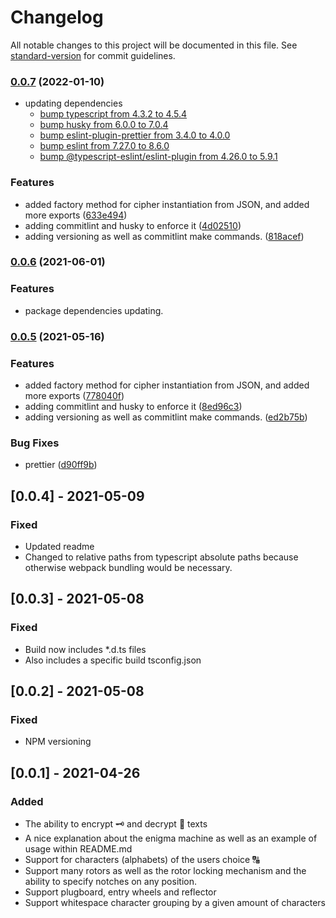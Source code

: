# Changelog

All notable changes to this project will be documented in this file. See [standard-version](https://github.com/conventional-changelog/standard-version) for commit guidelines.

### [0.0.7](https://github.com/marlonbarcarol/enigma-engine/compare/v0.0.5...v0.0.7) (2022-01-10)

* updating dependencies
  * [bump typescript from 4.3.2 to 4.5.4](https://github.com/marlonbarcarol/enigma-engine/pull/2)
  * [bump husky from 6.0.0 to 7.0.4](https://github.com/marlonbarcarol/enigma-engine/pull/3)
  * [bump eslint-plugin-prettier from 3.4.0 to 4.0.0](https://github.com/marlonbarcarol/enigma-engine/pull/4)
  * [bump eslint from 7.27.0 to 8.6.0](https://github.com/marlonbarcarol/enigma-engine/pull/5)
  * [bump @typescript-eslint/eslint-plugin from 4.26.0 to 5.9.1](https://github.com/marlonbarcarol/enigma-engine/pull/6)

### Features

* added factory method for cipher instantiation from JSON, and added more exports ([633e494](https://github.com/marlonbarcarol/enigma-engine/commit/633e494b374b9ad130ff4c85b0fd59b9e8b92c75))
* adding commitlint and husky to enforce it ([4d02510](https://github.com/marlonbarcarol/enigma-engine/commit/4d025102bdc80fe8690609c5c224b4faf6f235f5))
* adding versioning as well as commitlint make commands. ([818acef](https://github.com/marlonbarcarol/enigma-engine/commit/818acefcbc13e03da890dd7c9a63e74cd25e9c27))

### [0.0.6](https://github.com/marlonbarcarol/enigma-engine/compare/v0.0.5...v0.0.6) (2021-06-01)


### Features

* package dependencies updating.

### [0.0.5](https://github.com/marlonbarcarol/enigma-engine/compare/v0.0.4...v0.0.5) (2021-05-16)

### Features

- added factory method for cipher instantiation from JSON, and added more exports ([778040f](https://github.com/marlonbarcarol/enigma-engine/commit/778040ff9a62a2f14771c3cf8d7be5e02bd864e5))
- adding commitlint and husky to enforce it ([8ed96c3](https://github.com/marlonbarcarol/enigma-engine/commit/8ed96c3c05631dc66183f40c52b44e81609206cd))
- adding versioning as well as commitlint make commands. ([ed2b75b](https://github.com/marlonbarcarol/enigma-engine/commit/ed2b75bebd18e676e13701889f345746c61d32b1))

### Bug Fixes

- prettier ([d90ff9b](https://github.com/marlonbarcarol/enigma-engine/commit/d90ff9bd4f0563eeb1d45f6d735fe7176be7db5c))

## [0.0.4] - 2021-05-09

### Fixed

- Updated readme
- Changed to relative paths from typescript absolute paths because otherwise webpack bundling would be necessary.

## [0.0.3] - 2021-05-08

### Fixed

- Build now includes \*.d.ts files
- Also includes a specific build tsconfig.json

## [0.0.2] - 2021-05-08

### Fixed

- NPM versioning

## [0.0.1] - 2021-04-26

### Added

- The ability to encrypt 🗝 and decrypt 🔐 texts
- A nice explanation about the enigma machine as well as an example of usage within README.md
- Support for characters (alphabets) of the users choice 🔠
- Support many rotors as well as the rotor locking mechanism and the ability to specify notches on any position.
- Support plugboard, entry wheels and reflector
- Support whitespace character grouping by a given amount of characters
